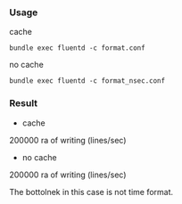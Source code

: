 ### Usage

cache

```
bundle exec fluentd -c format.conf
```

no cache

```
bundle exec fluentd -c format_nsec.conf
```

### Result

* cache

200000 ra of writing (lines/sec)

* no cache

200000 ra of writing (lines/sec)

The bottolnek in this case is not time format.
